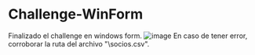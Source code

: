 # Challenge-WinForm
Finalizado el challenge en windows form.
![image](https://user-images.githubusercontent.com/73903002/157803947-10eff81d-416a-4ac2-a5cc-10421e17396a.png)
En caso de tener error, corroborar la ruta del archivo "\socios.csv".
